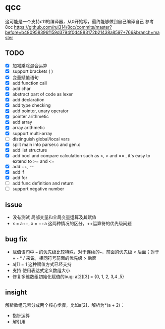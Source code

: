 <!--
 * @Author: QQYYHH
 * @Date: 2022-04-10 14:42:47
 * @LastEditTime: 2022-06-06 16:35:11
 * @LastEditors: QQYYHH
 * @Description: 
 * @FilePath: /pwn/qcc/README.md
 * welcome to my github: https://github.com/QQYYHH
-->
# qcc
这可能是一个支持c11的编译器，从0开始写，最终能够做到自己编译自己
参考 8cc
https://github.com/rui314/8cc/commits/master?before=b480958396f159d3794f0d4883172b21438a8597+766&branch=master<br>


## TODO
- [x] 加减乘除混合运算
- [x] support brackets ( )
- [x] 变量赋值语句
- [x] add function call
- [x] add char
- [x] abstract part of code as lexer
- [x] add declaration
- [x] add type checking
- [x] add pointer, unary operator
- [x] pointer arithmetic
- [x] add array
- [x] array arithmetic
- [x] support multi-array
- [ ] distinguish global/local vars
- [x] split main into parser.c and gen.c
- [x] add list structure
- [x] add bool and compare calculation such as <, > and == , it's easy to extend to >= and <=
- [x] add ++, --
- [x] add if
- [x] add for 
- [ ] add func definition and return
- [ ] support negative number

## issue
- 没有测试 局部变量和全局变量运算及其赋值
- x = a++, x = ++a 这两种情况的区分，++运算符的优先级问题

## bug fix
- 赋值语句中 `=` 的优先级比较特殊，对于连续的`=`，前面的优先级 < 后面；对于+ - * / 来说，相同符号前面的优先级 > 后面
- a[1] = 1 这种赋值方式已经支持
- 支持 使用表达式定义数组大小
- 修复多维数组初始化赋值的bug: a[2][3] = {0, 1, 2, 3,4 ,5}

## insight
解析数组元素分成两个核心步骤，比如a[2]，解析为*(a + 2)：
- 指针运算
- 解引用
